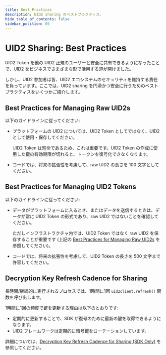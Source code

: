 ```yaml
---
title: Best Practices
description: UID2 sharing のベストプラクティス。
hide_table_of_contents: false
sidebar_position: 05
---
```


# UID2 Sharing: Best Practices

<!-- It includes the following:

- [Best Practices for Managing Raw UID2s](#best-practices-for-managing-raw-uid2s)
- [Best Practices for Managing UID2 Tokens](#best-practices-for-managing-uid2-tokens)
- [Decryption Key Refresh Cadence for Sharing](#decryption-key-refresh-cadence-for-sharing) -->

UID2 Token を他の UID2 正規のユーザーと安全に共有できるようになったことで、UID2 をビジネスでさまざまな形で活用する道が開けました。

しかし、UID2 参加者は皆、UID2 エコシステムのセキュリティを維持する責任を負っています。ここでは、UID2 sharing を円滑かつ安全に行うためのベストプラクティスをいくつかご紹介します。

## Best Practices for Managing Raw UID2s

以下のガイドラインに従ってください:
- プラットフォームの UID2 については、UID2 Token としてではなく、UID2 として使用・保存してください。

  UID2 Token は短命であるため、これは重要です。UID2 Token の作成に使用した鍵の有効期限が切れると、トークンを復号化できなくなります。
- コードでは、将来の拡張性を考慮して、raw UID2 の長さを 100 文字としてください。

## Best Practices for Managing UID2 Tokens

以下のガイドラインに従ってください:

- データがプラットフォームに入るとき、またはデータを送信するときは、データが常に UID2 Token の形式であり、raw UID2 ではないことを確認してください。

  ただしインフラストラクチャ内では、UID2 Token ではなく raw UID2 を保存することが重要です (上記の [Best Practices for Managing Raw UID2s](#best-practices-for-managing-raw-uid2s) を参照してください)。 

- コードでは、将来の拡張性を考慮して、UID2 Token の長さを 500 文字まで許容してください。

## Decryption Key Refresh Cadence for Sharing

長時間/継続的に実行されるプロセスでは、1時間に1回 `uid2client.refresh()` 関数を呼び出します。

1時間に1回の頻度で鍵を更新する理由は以下のとおりです:

- 定期的に更新することで、SDK が復号のために最新の鍵を取得できるようになります。
- UID2 フレームワークは定期的に暗号鍵をローテーションしています。

詳細については、[Decryption Key Refresh Cadence for Sharing (SDK Only)](sharing-implementing.md#decryption-key-refresh-cadence-for-sharing-sdk-only) を参照してください。
